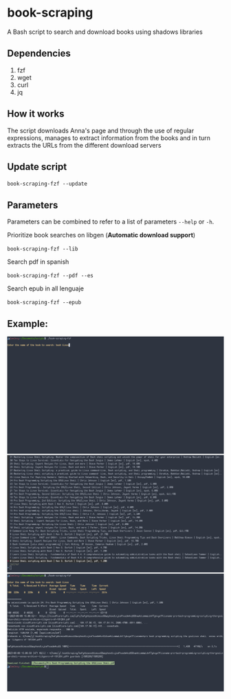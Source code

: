 # book-scraping
A Bash script to search and download books using shadows libraries
## Dependencies
1. fzf
2. wget
3. curl
4. jq
## How it works 
The script downloads Anna's page and through the use of regular expressions, manages to extract information from the books and in turn extracts the URLs from the different download servers

## Update script 
`book-scraping-fzf --update`

## Parameters
Parameters can be combined to refer to a list of parameters `--help` or `-h`.


Prioritize book searches on libgen (**Automatic download support**)

`book-scraping-fzf --lib`

Search pdf in spanish

`book-scraping-fzf --pdf --es` 

Search epub in all lenguaje 

`book-scraping-fzf --epub`



## Example:
![ecampl](https://raw.githubusercontent.com/IamJony/semi-nord-theme-bluefish/main/Screenshot_2023-05-09-03-06-23_1366x768.png)
![example](https://raw.githubusercontent.com/IamJony/semi-nord-theme-bluefish/db8ea9eaca408fc5625b27db9f03375516472198/Screenshot_2023-05-09-03-06-29_1366x768.png)
![GitHub Logo](https://raw.githubusercontent.com/IamJony/semi-nord-theme-bluefish/main/Screenshot_2023-05-09-03-07-07_1366x768.png) 

